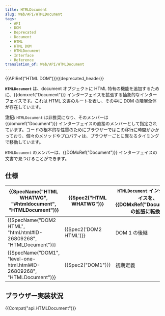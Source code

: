```yaml
---
title: HTMLDocument
slug: Web/API/HTMLDocument
tags:
  - API
  - DOM
  - Deprecated
  - Document
  - HTML
  - HTML DOM
  - HTMLDocument
  - Interface
  - Reference
translation_of: Web/API/HTMLDocument
---
```

{{APIRef("HTML DOM")}}{{deprecated_header}}

**`HTMLDocument`** は、document オブジェクトに HTML 特有の機能を追加するために、{{domxref("Document")}} インターフェイスを拡張する抽象的なインターフェイスです。これは HTML 文書のルートを表し、その中に [DOM](/ja/docs/Web/API/Document_Object_Model) の階層全体が存在しています。

**注記:** `HTMLDocument` は非推奨になり、そのメンバーは {{domxref("Document")}} インターフェイスの直接のメンバーとして指定されています。コードの根本的な性質のためにブラウザーではこの移行に時間がかかっており、個々のメソッドやプロパティは、ブラウザーごとに異なるタイミングで移動しています。

`HTMLDocument` のメンバーは、{{DOMxRef("Document")}} インターフェイスの文書で見つけることができます。

## 仕様

| {{SpecName("HTML WHATWG", "#htmldocument", "HTMLDocument")}}                 | {{Spec2("HTML WHATWG")}} | `HTMLDocument` インターフェイスを、{{DOMxRef("Document")}} の拡張に転換。 |
| ------------------------------------------------------------------------------------------------ | -------------------------------- | ---------------------------------------------------------------------------------- |
| {{SpecName("DOM2 HTML", "html.html#ID-26809268", "HTMLDocument")}}         | {{Spec2('DOM2 HTML')}}     | DOM 1 の後継                                                                       |
| {{SpecName("DOM1", "level-one-html.html#ID-26809268", "HTMLDocument")}} | {{Spec2("DOM1")}}         | 初期定義                                                                           |

## ブラウザー実装状況

{{Compat("api.HTMLDocument")}}
